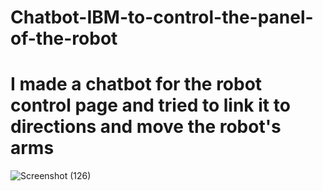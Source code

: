 # Chatbot-IBM-to-control-the-panel-of-the-robot
# I made a chatbot for the robot control page and tried to link it to directions and move the robot's arms

![Screenshot (126)](https://user-images.githubusercontent.com/79018707/123886693-af84d680-d958-11eb-8bb8-905339e90168.png)




